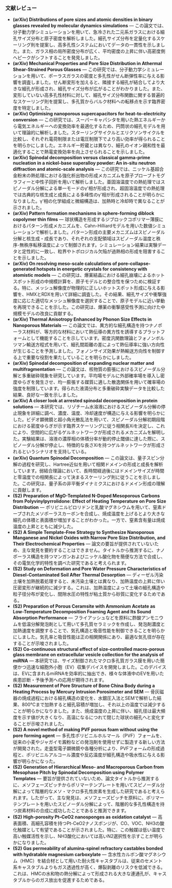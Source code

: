 ### 文献レビュー
- **(arXiv) Distributions of pore sizes and atomic densities in binary glasses revealed by molecular dynamics simulations** — この論文では、分子動力学シミュレーションを用いて、急冷された二元系ガラスにおける細孔サイズ分布と原子密度を解析しました。細孔サイズ分布を定量化するスケーリング則を提案し、高多孔性システムにおいてデータの一貫性を示しました。また、ガラス相の局所密度分布が広く、平均密度の上昇に伴い高密度側へピークがシフトすることを発見しました。
- **(arXiv) Mechanical Properties and Pore Size Distribution in Athermal Shear-Strained Porous Glasses** — この研究では、分子動力学シミュレーションを用いて、ポーラスガラスの密度と多孔性がせん断弾性率に与える影響を調査しました。せん断変形を加えると、隣接する細孔が結合してより大きな細孔が形成され、細孔サイズ分布が広がることがわかりました。また、変形していない高多孔性材料に対して、細孔サイズ分布関数に関する普遍的なスケーリング則を提案し、多孔質からバルク材料への転移点を示す臨界密度を特定しました。
- **(arXiv) Optimising nanoporous supercapacitors for heat-to-electricity conversion** — この研究では、スーパーキャパシタを用いた熱エネルギーから電気エネルギーへの変換効率を最適化するため、円筒状の細孔モデルを用いて理論的に解析しました。スターリングサイクルとエリクソンサイクルを比較し、それぞれ電荷制限または電圧制限下でより高い効率が得られることを明らかにしました。エネルギー貯蔵とは異なり、細孔のイオン親和性を最適化することで熱電変換効率を向上させられることを示しました。
- **(arXiv) Spinodal decomposition versus classical gamma-prime nucleation in a nickel-base superalloy powder: An in-situ neutron diffraction and atomic-scale analysis** — この研究では、ニッケル基超合金粉末の熱処理における強化析出物の形成メカニズムを原子プローブトモグラフィーと中性子回折を用いて解析しました。亜固溶温度での熱処理ではスピノーダル分解による単一モードのγ'相が形成され、超固溶温度での熱処理では古典的な核生成と成長による多峰性のγ'相が形成されることが明らかになりました。γ'相の化学組成と微細構造は、加熱時と冷却時で異なることが示されました。
- **(arXiv) Pattern formation mechanisms in sphere-forming diblock copolymer thin films** — 球状構造を形成するジブロックコポリマー薄膜におけるパターン形成メカニズムを、Cahn-Hilliardモデルを用いた数値シミュレーションで解析しました。パターン形成の主要メカニズムはスピノーダル分解と核生成・成長であり、それぞれの支配領域はスピノーダル温度と秩序-無秩序転移温度によって制御されます。シミュレーション結果は実験データと定性的に一致し、粒界やトポロジカル欠陥が過熱相の形成を阻害することを示しました。
- **(arXiv) On resolving meso-scale calculations of pore-collapse-generated hotspots in energetic crystals for consistency with atomistic models** — この研究は、爆薬結晶における細孔崩壊によるホットスポット形成の中規模計算を、原子モデルとの整合性を保つために検証する。特に、メッシュ解像度が物理的に正しいホットスポット形成に与える影響を、HMXとRDXを用いて詳細に調査した。その結果、細孔サイズや衝撃強度に応じた適切なメッシュ解像度を選択することで、原子モデルに近い挙動を再現できることを示した。この研究は、爆薬の衝撃感受性予測に向けた中規模モデルの改良に貢献する。
- **(arXiv) Thermal Anisotropy Enhanced by Phonon Size Effects in Nanoporous Materials** — この論文では、異方的な細孔構造を持つナノポーラス材料が、等方的な材料において熱伝導の異方性を誘導するプラットフォームとして機能することを示しています。密度汎関数理論とフォノンボルツマン輸送方程式を用いて、細孔間距離の差によって熱伝導率に強い方向性が生じることを予測しました。フォノンサイズ効果が熱輸送方向性を制御する上で重要な役割を果たしていることを明らかにしました。
- **(arXiv) Spinodal decomposition of expanding nuclear matter and multifragmentation** — この論文は、核物質の膨張におけるスピノーダル分解と多重破砕現象を研究しています。平均場モデルに外部確率場を導入し密度ゆらぎを発生させ、均一膨張する媒質に適した散逸関係を用いて確率場の強度を制限しています。得られた液滴分布と多重破砕実験データを比較した結果、良好な一致を示しました。
- **(arXiv) A closer look at arrested spinodal decomposition in protein solutions** — 本研究では、リゾチーム水溶液におけるスピノーダル分解の停止現象を詳細に調べ、濃度、温度、冷却速度が構造に与える影響を明らかにした。ビデオ顕微鏡と超小角光散乱法を用いて、スピノーダル分解初期段階における密度ゆらぎが示す臨界スケーリングに従う相関長Xiを決定し、これにより、空間的に広がるゲルネットワークが形成されるメカニズムを解明した。実験結果は、溶液の濃厚相の体積分率が動的停止閾値に達した際に、スピノーダル分解が停止し、特徴的な長さXiを持つゲルネットワークが形成されるというシナリオを支持している。
- **(arXiv) Quantum Spinodal Decomposition** — この論文は、量子スピン分解の過程を研究し、Hartree近似を用いて相関ドメインの形成と成長を解析しています。弱結合理論において、長時間経過後にはドメインサイズが時間と零温度での相関長によって決まるスケーリング則に従うことを示しました。この研究は、量子系の非平衡ダイナミクスにおけるドメイン形成の理解に貢献します。
- **(S2) Preparation of MgO-Templated N-Doped Mesoporous Carbons from Polyvinylpyrrolidone: Effect of Heating Temperature on Pore Size Distribution** — ポリビニルピロリドンと乳酸マグネシウムを用いて、窒素ドープされたメソポーラスカーボンを合成し、焼成温度を上げるとより大きな細孔の体積と表面積が増加することがわかった。一方で、窒素含有量は焼成温度の上昇とともに減少した。
- **(S2) A Simple Template‐Free Strategy to Synthesize Nanoporous Manganese and Nickel Oxides with Narrow Pore Size Distribution, and Their Electrochemical Properties** — 論文の要旨が提供されていないため、主な発見を要約することはできません。タイトルから推測するに、ナノポーラス構造を持つマンガンおよびニッケル酸化物を簡便な方法で合成し、その電気化学的特性を調べた研究であると考えられます。
- **(S2) Study on Deformation and Pore Water Pressure Characteristics of Diesel-Contaminated Soil After Thermal Desorption** — ディーゼル汚染土壌を加熱脱着処理すると、未汚染土壌とは異なり、加熱温度の上昇に伴い圧密変形が継続的に減少する。これは、加熱温度によって土壌の細孔構造や粒子径分布が変化し、間隙水圧の特性が粘土質から砂質に変化するためである。
- **(S2) Preparation of Porous Ceramsite with Ammonium Acetate as Low-Temperature Decomposition Foaming Agent and Its Sound Absorption Performance** — フライアッシュなどを原料に酢酸アンモニウムを低温分解発泡剤として用いて多孔質セラミックを作成し、発泡剤濃度と加熱速度を調整することで、気孔構造と吸音性能を制御できることを明らかにしました。気孔率と吸音性能は正の相関関係にあり、最適な気孔径が存在することが示唆されました。
- **(S2) Co-continuous structural effect of size-controlled macro-porous glass membrane on extracellular vesicle collection for the analysis of miRNA** — 本研究では、サイズ制御されたマクロ多孔質ガラス膜を用いた簡便かつ迅速な細胞外小胞（EV）収集デバイスを開発しました。このデバイスは、EVに含まれるmiRNAを効率的に抽出でき、様々な体液中のEVを用いた疾患診断・予後予測への応用が期待されます。
- **(S2) Measurement of Pore Structure of Bone China Body during a Heating Process by Mercury Intrusion Porosimeter and SEM** — 骨灰磁器の焼成過程における細孔構造の変化を、水銀圧入法とSEMで解析した結果、800℃まで加熱すると細孔容積が増加し、それ以上の温度では減少することが明らかになりました。また、焼成温度の上昇に伴い、細孔径は最大頻度を示す値が大きくなり、高温になるにつれて閉じた球状の細孔へと変化することが示唆されました。
- **(S2) A novel method of making PVF porous foam without using the pore forming agent** — 多孔性ポリビニルホルマール（PVF）フォームを、従来の小麦やジャガイモ澱粉などの発泡剤を使用せずに製造する新しい方法が開発された。走査型電子顕微鏡や各種分析により、PVFフォームの形成過程と、ポリビニルアルコール濃度や反応温度が細孔構造や吸水性に与える影響が明らかになった。
- **(S2) Generation of Hierarchical Meso‐ and Macroporous Carbon from Mesophase Pitch by Spinodal Decomposition using Polymer Templates** — 要旨が提供されていないため、論文タイトルから推測するに、メソフェーズピッチからポリマーテンプレートを用いてスピノーダル分解によって階層的なメソ・マクロ多孔性炭素を生成した研究であると考えられます。したがって、主な発見は、メソフェーズピッチを原料に、ポリマーテンプレートを用いたスピノーダル分解によって、階層的な多孔性構造を持つ炭素材料の合成に成功したことであると推測できます。
- **(S2) High-porosity Pt–CeO2 nanosponges as oxidation catalyst** — 高表面積、高細孔容積を持つPt-CeO2ナノスポンジが、CO、VOC、NH3の酸化触媒として有望であることが示されました。特に、この触媒は低い温度で高い触媒活性を示し、NH3酸化においては高いN2選択性を示すことが明らかになりました。
- **(S2) Gas permeability of alumina‐spinel refractory castables bonded with hydratable magnesium carboxylate** — 含水性カルボン酸マグネシウム（HMC）を結合材として用いた耐火性キャスタブルは、従来のセメント系キャスタブルよりもガス透過性が高く、爆裂剥離のリスクを低減できる。これは、HMCの水和物の熱分解によって形成される大きな連通孔が、キャスタブルからのガス放出を促進するためである。